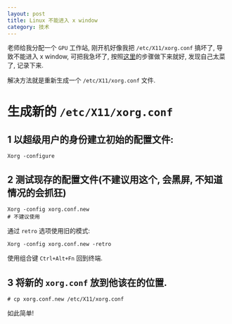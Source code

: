 ```yaml
---
layout: post
title: Linux 不能进入 x window
category: 技术
---
```

老师给我分配一个 `GPU` 工作站, 刚开机好像我把 `/etc/X11/xorg.conf` 搞坏了, 导致不能进入 x window, 可把我急坏了, 按照[这里][1]的步骤做下来就好, 发现自己太菜了, 记录下来.

解决方法就是重新生成一个 `/etc/X11/xorg.conf` 文件.

# 生成新的 `/etc/X11/xorg.conf`

## 1 以超级用户的身份建立初始的配置文件:

```shell
Xorg -configure
```

## 2 测试现存的配置文件(不建议用这个, 会黑屏, 不知道情况的会抓狂)

```shell
Xorg -config xorg.conf.new
# 不建议使用
```

通过 `retro` 选项使用旧的模式:

```shell
Xorg -config xorg.conf.new -retro
```

使用组合键 `Ctrl+Alt+Fn` 回到终端.

## 3 将新的 `xorg.conf` 放到他该在的位置.

```shell
# cp xorg.conf.new /etc/X11/xorg.conf
```

如此简单!

[1]:https://www.freebsd.org/doc/zh_CN.UTF-8/books/handbook/x-config.html "配置 X11"
